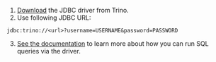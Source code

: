 1. [Download](https://trino.io/docs/current/installation/jdbc.html) the JDBC driver from Trino.
2. Use following JDBC URL:

```
jdbc:trino://<url>?username=USERNAME&password=PASSWORD
```

3. [See the documentation](https://metriql.com/integrations/jdbc-driver) to learn more about how you can run SQL queries via the driver.
